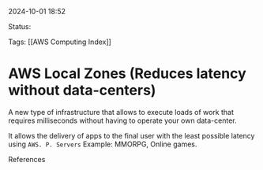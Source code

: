 2024-10-01 18:52

Status:

Tags:
[[AWS Computing Index]]

# AWS Local Zones (Reduces latency without data-centers)

A new type of infrastructure that allows to execute loads of work that requires milliseconds without having to operate your own data-center.

It allows the delivery of apps to the final user with the least possible latency using `AWS. P. Servers` Example: MMORPG, Online games.


References 